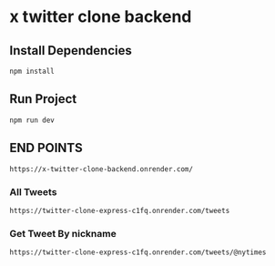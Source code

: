 # x twitter clone backend


## Install Dependencies

```
npm install
```

## Run Project

```
npm run dev
```

## END POINTS

```
https://x-twitter-clone-backend.onrender.com/
```

### All Tweets

```
https://twitter-clone-express-c1fq.onrender.com/tweets
```

### Get Tweet By nickname

```
https://twitter-clone-express-c1fq.onrender.com/tweets/@nytimes
```

